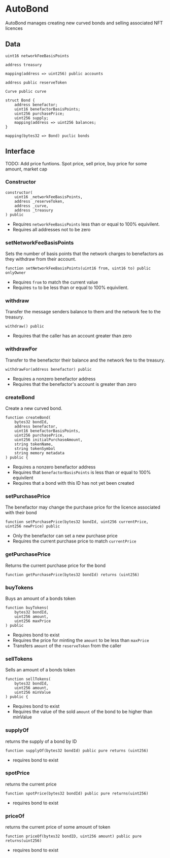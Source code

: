 # AutoBond

AutoBond manages creating new curved bonds and selling associated NFT
licences

## Data

`uint16 networkFeeBasisPoints`

`address treasury`

`mapping(address => uint256) public accounts`

`address public reserveToken`

`Curve public curve`

```
struct Bond {
    address benefactor;
    uint16 benefactorBasisPoints;
    uint256 purchasePrice;
    uint256 supply;
    mapping(address => uint256 balances;
}
```

`mapping(bytes32 => Bond) puclic bonds`

## Interface

TODO: Add price funtions. Spot price, sell price, buy price for some
amount, market cap

### Constructor

```
constructor(
    uint16 _networkFeeBasisPoints,
    address _reserveToken,
    address _curve,
    address _treasury
) public
```

* Requires `networkFeeBasisPoints` less than or equal to 100% equivilent.
* Requires all addresses not to be zero

### setNetworkFeeBasisPoints

Sets the number of basis points that the network charges to
benefactors as they withdraw from their account.

`function setNetworkFeeBasisPoints(uint16 from, uint16 to) public onlyOwner`

* Requires `from` to match the current value
* Requires `to` to be less than or equal to 100% equivilent.

### withdraw

Transfer the message senders balance to them and the network fee to
the treasury.

`withdraw() public`

* Requires that the caller has an account greater than zero

### withdrawFor

Transfer to the benefactor their balance and the network fee to the
treasury.

`withdrawFor(address benefactor) public`

* Requires a nonzero benefactor address
* Requires that the benefactor's account is greater than zero

### createBond

Create a new curved bond.

```
function createBond(
    bytes32 bondId,
    address benefactor,
    uint16 benefactorBasisPoints,
    uint256 purchasePrice,
    uint256 initialPurchaseAmount,
    string tokenName,
    string tokenSymbol
    string memory metadata
) public {
```

* Requires a nonzero benefactor address
* Requires that `benefactorBasisPoints` is less than or equal to 100% equivilent
* Requires that a bond with this ID has not yet been created

### setPurchasePrice

The benefactor may change the purchase price for the licence
associated with their bond

`function setPurchasePrice(bytes32 bondId, uint256 currentPrice, uint256 newPrice) public`

* Only the benefactor can set a new purchase price
* Requires the current purchase price to match `currentPrice`

### getPurchasePrice

Returns the current purchase price for the bond

`function getPurchasePrice(bytes32 bondId) returns (uint256)`

### buyTokens

Buys an amount of a bonds token

```
function buyTokens(
    bytes32 bondId,
    uint256 amount,
    uint256 maxPrice
) public
```

* Requires bond to exist
* Requires the price for minting the `amount` to be less than `maxPrice`
* Transfers `amount` of the `reserveToken` from the caller

### sellTokens

Sells an amount of a bonds token

```
function sellTokens(
    bytes32 bondId,
    uint256 amount,
    uint256 minValue
) public {
```

* Requires bond to exist
* Requires the value of the sold `amount` of the bond to be higher
  than minValue

### supplyOf

returns the supply of a bond by ID

`function supplyOf(bytes32 bondId) public pure returns (uint256)`

* requires bond to exist

### spotPrice

returns the current price

`function spotPrice(bytes32 bondId) public pure returns(uint256)`

* requires bond to exist

### priceOf

returns the current price of some amount of token

`function priceOf(bytes32 bondID, uint256 amount) public pure returns(uint256)`

* requires bond to exist
